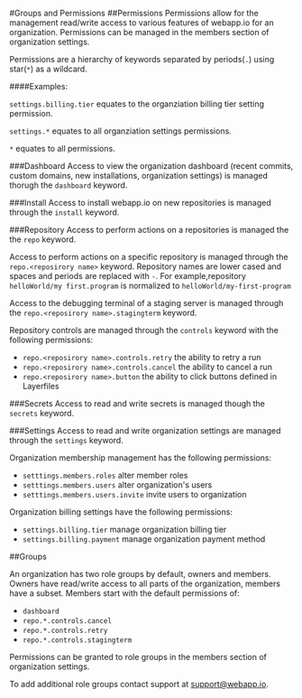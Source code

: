 #Groups and Permissions
##Permissions
Permissions allow for the management read/write access to various features of webapp.io for an organization. Permissions can be managed in the members section of organization settings.

Permissions are a hierarchy of keywords separated by periods(`.`) using star(`*`) as a wildcard.

####Examples:

`settings.billing.tier` equates to the organziation billing tier setting permission.

`settings.*` equates to all organziation settings permissions.

`*` equates to all permissions.

###Dashboard
Access to view the organization dashboard (recent commits, custom domains, new installations, organization settings) is managed thorugh the `dashboard` keyword.

###Install
Access to install webapp.io on new repositories is managed through the `install` keyword.

###Repository
Access to perform actions on a repositories is managed the the `repo` keyword.

Access to perform actions on a specific repository is managed through the `repo.<reposirory name>` keyword. Repository names are lower cased and spaces and periods are replaced with `-`. For example,repository `helloWorld/my first.program` is normalized to `helloWorld/my-first-program`

Access to the debugging terminal of a staging server is managed through the `repo.<reposirory name>.stagingterm` keyword.

Repository controls are managed through the `controls` keyword with the following permissions:
- `repo.<reposirory name>.controls.retry` the ability to retry a run
- `repo.<reposirory name>.controls.cancel` the ability to cancel a run
- `repo.<reposirory name>.button` the ability to click buttons defined in Layerfiles

###Secrets
Access to read and write secrets is managed though the `secrets` keyword.

###Settings
Access to read and write organization settings are managed through the `settings` keyword.

Organization membership management has the following permissions:
- `setttings.members.roles` alter member roles
- `setttings.members.users` alter organization's users
- `setttings.members.users.invite` invite users to organization

Organization billing settings have the following permissions:
- `settings.billing.tier` manage organization billing tier
- `settings.billing.payment` manage organization payment method

##Groups

An organization has two role groups by default, owners and members. Owners have read/write access to all parts of the organization, members have a subset. Members start with the default permissions of:
- `dashboard`
- `repo.*.controls.cancel`
- `repo.*.controls.retry`
- `repo.*.controls.stagingterm`

Permissions can be granted to role groups in the members section of organization settings.

To add additional role groups contact support at support@webapp.io.